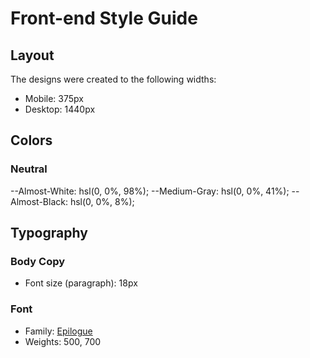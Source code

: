 # Front-end Style Guide

## Layout

The designs were created to the following widths:

- Mobile: 375px
- Desktop: 1440px

## Colors

### Neutral

--Almost-White: hsl(0, 0%, 98%);
--Medium-Gray: hsl(0, 0%, 41%);
--Almost-Black: hsl(0, 0%, 8%);

## Typography

### Body Copy

- Font size (paragraph): 18px

### Font

- Family: [Epilogue](https://fonts.google.com/specimen/Epilogue)
- Weights: 500, 700
